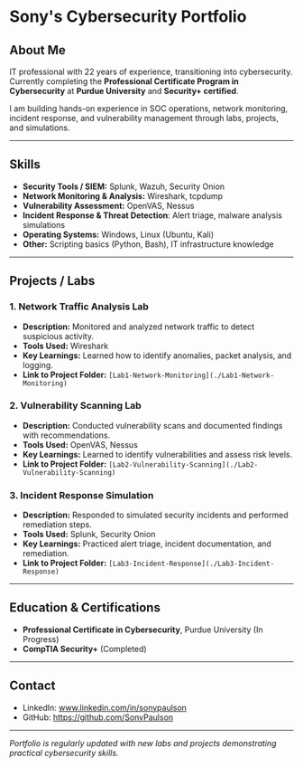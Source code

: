 # Sony's Cybersecurity Portfolio

## About Me
IT professional with 22 years of experience, transitioning into cybersecurity.  
Currently completing the **Professional Certificate Program in Cybersecurity** at **Purdue University** and **Security+ certified**.  

I am building hands-on experience in SOC operations, network monitoring, incident response, and vulnerability management through labs, projects, and simulations.

---

## Skills
- **Security Tools / SIEM:** Splunk, Wazuh, Security Onion  
- **Network Monitoring & Analysis:** Wireshark, tcpdump  
- **Vulnerability Assessment:** OpenVAS, Nessus  
- **Incident Response & Threat Detection**: Alert triage, malware analysis simulations  
- **Operating Systems:** Windows, Linux (Ubuntu, Kali)  
- **Other:** Scripting basics (Python, Bash), IT infrastructure knowledge

---

## Projects / Labs

### 1. Network Traffic Analysis Lab
- **Description:** Monitored and analyzed network traffic to detect suspicious activity.  
- **Tools Used:** Wireshark  
- **Key Learnings:** Learned how to identify anomalies, packet analysis, and logging.  
- **Link to Project Folder:** `[Lab1-Network-Monitoring](./Lab1-Network-Monitoring)`

### 2. Vulnerability Scanning Lab
- **Description:** Conducted vulnerability scans and documented findings with recommendations.  
- **Tools Used:** OpenVAS, Nessus  
- **Key Learnings:** Learned to identify vulnerabilities and assess risk levels.  
- **Link to Project Folder:** `[Lab2-Vulnerability-Scanning](./Lab2-Vulnerability-Scanning)`

### 3. Incident Response Simulation
- **Description:** Responded to simulated security incidents and performed remediation steps.  
- **Tools Used:** Splunk, Security Onion  
- **Key Learnings:** Practiced alert triage, incident documentation, and remediation.  
- **Link to Project Folder:** `[Lab3-Incident-Response](./Lab3-Incident-Response)`

---

## Education & Certifications
- **Professional Certificate in Cybersecurity**, Purdue University (In Progress)  
- **CompTIA Security+** (Completed)  

---

## Contact
- LinkedIn: www.linkedin.com/in/sonypaulson   
- GitHub: https://github.com/SonyPaulson

---

*Portfolio is regularly updated with new labs and projects demonstrating practical cybersecurity skills.*
